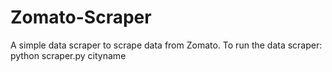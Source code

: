 # Zomato-Scraper
A simple data scraper to scrape data from Zomato.
To run the data scraper:
python scraper.py cityname
